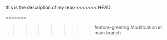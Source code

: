 this is the description of my repo
<<<<<<< HEAD

=======
>>>>>>> feature-greeting
Modification in main branch